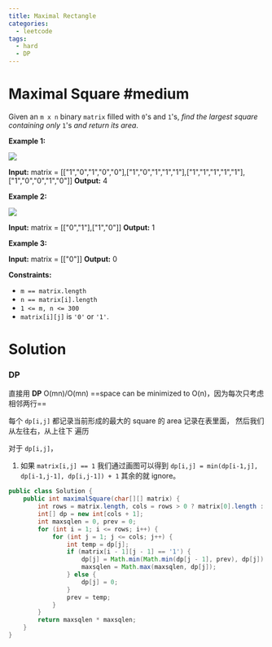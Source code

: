 ```yaml
---
title: Maximal Rectangle
categories:
  - leetcode
tags:
  - hard
  - DP
---
```


# Maximal Square #medium

Given an `m x n` binary `matrix` filled with `0`'s and `1`'s, _find the largest square containing only_ `1`'s _and return its area_.

**Example 1:**

![](https://assets.leetcode.com/uploads/2020/11/26/max1grid.jpg)

**Input:** matrix = [["1","0","1","0","0"],["1","0","1","1","1"],["1","1","1","1","1"],["1","0","0","1","0"]]
**Output:** 4

**Example 2:**

![](https://assets.leetcode.com/uploads/2020/11/26/max2grid.jpg)

**Input:** matrix = [["0","1"],["1","0"]]
**Output:** 1

**Example 3:**

**Input:** matrix = [["0"]]
**Output:** 0

**Constraints:**

-   `m == matrix.length`
-   `n == matrix[i].length`
-   `1 <= m, n <= 300`
-   `matrix[i][j]` is `'0'` or `'1'`.

# Solution

### DP

直接用 **DP**  O(mn)/O(mn) 
==space can be minimized to O(n)，因为每次只考虑相邻两行==

每个 `dp[i,j]` 都记录当前形成的最大的 square 的 area 记录在表里面，
然后我们 从左往右，从上往下 遍历

对于 `dp[i,j]`，
1. 如果 `matrix[i,j] == 1` 我们通过画图可以得到 
	`dp[i,j] = min(dp[i-1,j], dp[i-1,j-1], dp[i,j-1]) + 1`
	其余的就 ignore。

```java
public class Solution {
    public int maximalSquare(char[][] matrix) {
        int rows = matrix.length, cols = rows > 0 ? matrix[0].length : 0;
        int[] dp = new int[cols + 1];
        int maxsqlen = 0, prev = 0;
        for (int i = 1; i <= rows; i++) {
            for (int j = 1; j <= cols; j++) {
                int temp = dp[j];
                if (matrix[i - 1][j - 1] == '1') {
                    dp[j] = Math.min(Math.min(dp[j - 1], prev), dp[j]) + 1;
                    maxsqlen = Math.max(maxsqlen, dp[j]);
                } else {
                    dp[j] = 0;
                }
                prev = temp;
            }
        }
        return maxsqlen * maxsqlen;
    }
}
```